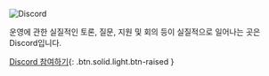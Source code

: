 ![Discord](/assets/support/discord.svg)

운영에 관한 실질적인 토론, 질문, 지원 및 회의 등이 실질적으로 일어나는 곳은 Discord입니다.

[Discord 참여하기](https://discord.io/eosdac){: .btn.solid.light.btn-raised }
